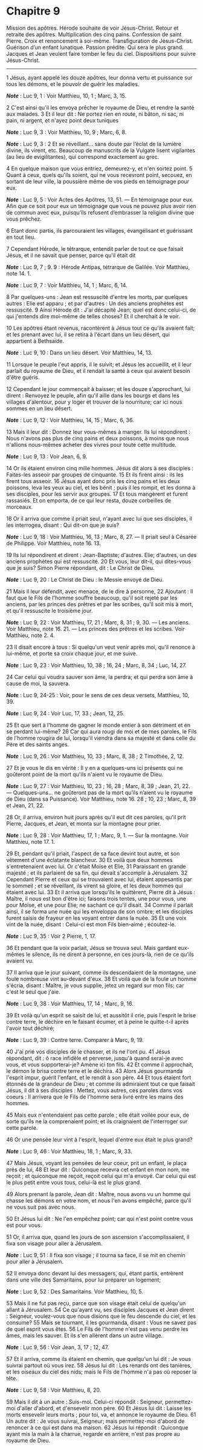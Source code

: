 # Chapitre 9

Mission des apôtres.
Hérode souhaite de voir Jésus-Christ.
Retour et retraite des apôtres.
Multiplication des cinq pains.
Confession de saint Pierre.
Croix et renoncement à soi-même.
Transfiguration de Jésus-Christ.
Guérison d’un enfant lunatique.
Passion prédite.
Qui sera le plus grand.
Jacques et Jean veulent faire tomber le feu du ciel.
Dispositions pour suivre Jésus-Christ.

***

1 Jésus, ayant appelé les douze apôtres, leur donna vertu et puissance sur tous les démons, et le pouvoir de guérir les maladies.

***Note*** :  Luc 9, 1 : Voir Matthieu, 10, 1 ; Marc, 3, 15.

2 C'est ainsi qu'il les envoya prêcher le royaume de Dieu, et rendre la santé aux malades. 3 Et il leur dit : Ne portez rien en route, ni bâton, ni sac, ni pain, ni argent, et n'ayez point deux tuniques

***Note*** :  Luc 9, 3 : Voir Matthieu, 10, 9 ; Marc, 6, 8.

***Note*** :  Luc 9, 3 : 2 Et se réveillant… sans doute par l’éclat de la lumière divine, ils virent, etc. Beaucoup de manuscrits de la Vulgate lisent vigilantes (au lieu de evigilitantes), qui correspond exactement au grec.

4 En quelque maison que vous entriez, demeurez-y, et n'en sortez point. 5 Quant à ceux, quels qu'ils soient, qui ne vous recevront point, secouez, en sortant de leur ville, la poussière même de vos pieds en témoignage pour eux.

***Note*** :  Luc 9, 5 : Voir Actes des Apôtres, 13, 51. ― En témoignage pour eux. Afin que ce soit pour eux un témoignage que vous ne pouvez plus avoir rien de commun avec eux, puisqu’ils refusent d’embrasser la religion divine que vous prêchez.


6 Etant donc partis, ils parcouraient les villages, évangélisant et guérissant en tout lieu.


7 Cependant Hérode, le tétrarque, entendit parler de tout ce que faisait Jésus, et il ne savait que penser, parce qu'il était dit

***Note*** :  Luc 9, 7 ; 9. 9 : Hérode Antipas, tétrarque de Galilée. Voir Matthieu, note 14. 1.

***Note*** :  Luc 9, 7 : Voir Matthieu, 14, 1 ; Marc, 6, 14.

8 Par quelques-uns : Jean est ressuscité d'entre les morts, par quelques autres : Elie est apparu ; et par d'autres : Un des anciens prophètes est ressuscité. 9 Ainsi Hérode dit : J'ai décapité Jean; quel est donc celui-ci, de qui j'entends dire moi-même de telles choses? Et il cherchait à le voir.


10 Les apôtres étant revenus, racontèrent à Jésus tout ce qu'ils avaient fait; et les prenant avec lui, il se retira à l'écart dans un lieu désert, qui appartient à Bethsaïde.

***Note*** :  Luc 9, 10 : Dans un lieu désert. Voir Matthieu, 14, 13.

11 Lorsque le peuple l'eut appris, il le suivit; et Jésus les accueillit, et il leur parlait du royaume de Dieu, et il rendait la santé à ceux qui avaient besoin d'être guéris.


12 Cependant le jour commençait à baisser; et les douze s'approchant, lui dirent : Renvoyez le peuple, afin qu'il aille dans les bourgs et dans les villages d'alentour, pour y loger et trouver de la nourriture; car ici nous sommes en un lieu désert.

***Note*** :  Luc 9, 12 : Voir Matthieu, 14, 15 ; Marc, 6, 36.

13 Mais il leur dit : Donnez leur vous-mêmes à manger. Ils lui répondirent : Nous n'avons pas plus de cinq pains et deux poissons, à moins que nous n'allions nous-mêmes acheter des vivres pour toute cette multitude.

***Note*** :  Luc 9, 13 : Voir Jean, 6, 9.

14 Or ils étaient environ cinq mille hommes. Jésus dit alors à ses disciples : Faites-les asseoir par groupes de cinquante. 15 Et ils firent ainsi : ils les firent tous asseoir. 16 Jésus ayant donc pris les cinq pains et les deux poissons, leva les yeux au ciel, et les bénit ; puis il les rompit, et les donna à ses disciples, pour les servir aux groupes. 17 Et tous mangèrent et furent rassasiés. Et on emporta, de ce qui leur resta, douze corbeilles de morceaux.


18 Or il arriva que comme il priait seul, n'ayant avec lui que ses disciples, il les interrogea, disant : Qui dit-on que je suis?

***Note*** :  Luc 9, 18 : Voir Matthieu, 16, 13 ; Marc, 8, 27. ― Il priait seul à Césarée de Philippe. Voir Matthieu, note 16. 13.

19 Ils lui répondirent et dirent : Jean-Baptiste; d'autres. Elie; d'autres, un des anciens prophètes qui est ressuscité. 20 Et vous, leur dit-il, qui dites-vous que je suis? Simon Pierre répondant, dit : Le Christ de Dieu.

***Note*** :  Luc 9, 20 : Le Christ de Dieu : le Messie envoyé de Dieu.

21 Mais il leur défendit, avec menace, de le dire à personne, 22 Ajoutant : Il faut que le Fils de l'homme souffre beaucoup, qu'il soit rejeté par les anciens, par les princes des prêtres et par les scribes, qu'il soit mis à mort, et qu'il ressuscite le troisième jour.

***Note*** :  Luc 9, 22 : Voir Matthieu, 17, 21 ; Marc, 8, 31 ; 9, 30. ― Les anciens. Voir Matthieu, note 16. 21. ― Les princes des prêtres et les scribes. Voir Matthieu, note 2. 4.


23 Il disait encore à tous : Si quelqu'un veut venir après moi, qu'il renonce à lui-même, et porte sa croix chaque jour, et me suive.

***Note*** :  Luc 9, 23 : Voir Matthieu, 10, 38 ; 16, 24 ; Marc, 8, 34 ; Luc, 14, 27.

24 Car celui qui voudra sauver son âme, la perdra; et qui perdra son âme à cause de moi, la sauvera.

***Note*** :  Luc 9, 24-25 : Voir, pour le sens de ces deux versets, Matthieu, 10, 39.

***Note*** :  Luc 9, 24 : Voir Luc, 17, 33 ; Jean, 12, 25.

25 Et que sert à l'homme de gagner le monde entier à son détriment et en se perdant lui-même? 26 Car qui aura rougi de moi et de mes paroles, le Fils de l'homme rougira de lui, lorsqu'il viendra dans sa majesté et dans celle du Père et des saints anges.

***Note*** :  Luc 9, 26 : Voir Matthieu, 10, 33 ; Marc, 8, 38 ; 2 Timothée, 2, 12.

27 Et je vous le dis en vérité : Il y en a quelques-uns ici présents qui ne goûteront point de la mort qu'ils n'aient vu le royaume de Dieu.

***Note*** :  Luc 9, 27 : Voir Matthieu, 10, 23 ; 16, 28 ; Marc, 8, 39 ; Jean, 21, 22. ― Quelques-uns… ne goûteront pas de la mort qu’ils n’aient vu le royaume de Dieu (dans sa Puissance). Voir Matthieu, note 16. 28 ; 10, 23 ; Marc, 8, 39 et Jean, 21, 22.


28 Or, il arriva, environ huit jours après qu'il eut dit ces paroles, qu'il prit Pierre, Jacques, et Jean, et monta sur la montagne pour prier.

***Note*** :  Luc 9, 28 : Voir Matthieu, 17, 1 ; Marc, 9, 1. ― Sur la montagne. Voir Matthieu, note 17. 1.

29 Et, pendant qu'il priait, l'aspect de sa face devint tout autre, et son vêtement d'une éclatante blancheur. 30 Et voilà que deux hommes s'entretenaient avec lui. Or c'était Moïse et Elie, 31 Paraissant en grande majesté ; et ils parlaient de sa fin, qui devait s'accomplir à Jérusalem. 32 Cependant Pierre et ceux qui se trouvaient avec lui, étaient appesantis par le sommeil ; et se réveillant, ils virent sa gloire, et les deux hommes qui étaient avec lui. 33 Et il arriva que lorsqu'ils le quittèrent, Pierre dit à Jésus : Maître, il nous est bon d'être ici; faisons trois tentes, une pour vous, une pour Moïse, et une pour Elie; ne sachant ce qu'il disait. 34 Comme il parlait ainsi, il se forma une nuée qui les enveloppa de son ombre; et les disciples furent saisis de frayeur en les voyant entrer dans la nuée. 35 Et une voix vint de la nuée, disant : Celui-ci est mon Fils bien-aimé ; écoutez-le.

***Note*** :  Luc 9, 35 : Voir 2 Pierre, 1, 17.

36 Et pendant que la voix parlait, Jésus se trouva seul. Mais gardant eux-mêmes le silence, ils ne dirent à personne, en ces jours-là, rien de ce qu'ils avaient vu.


37 Il arriva que le jour suivant, comme ils descendaient de la montagne, une foule nombreuse vint au-devant d'eux. 38 Et voilà que de la foule un homme s'écria, disant : Maître, je vous supplie, jetez un regard sur mon fils; car c'est le seul que j'aie.

***Note*** :  Luc 9, 38 : Voir Matthieu, 17, 14 ; Marc, 9, 16.

39 Et voilà qu'un esprit se saisit de lui, et aussitôt il crie, puis l'esprit le brise contre terre, le déchire en le faisant écumer, et à peine le quitte-t-il après l'avoir tout déchiré;

***Note*** :  Luc 9, 39 : Contre terre. Comparer à Marc, 9, 19.

40 J'ai prié vos disciples de le chasser, et ils ne l'ont pu. 41 Jésus répondant, dit : ô race infidèle et perverse, jusqu'à quand serai-je avec vous, et vous supporterai-je? Amène ici ton fils. 42 Et comme il approchait, le démon le brisa contre terre et le déchira. 43 Alors Jésus gourmanda l'esprit impur, guérit l'enfant, et le rendit à son père. 44 Et tous étaient fort étonnés de la grandeur de Dieu ; et comme ils admiraient tout ce que faisait Jésus, il dit à ses disciples : Mettez, vous autres, ces paroles dans vos coeurs : Il arrivera que le Fils de l'homme sera livré entre les mains des hommes.


45 Mais eux n'entendaient pas cette parole ; elle était voilée pour eux, de sorte qu'ils ne la comprenaient point; et ils craignaient de l'interroger sur cette parole.


46 Or une pensée leur vint à l'esprit, lequel d'entre eux était le plus grand?

***Note*** :  Luc 9, 46 : Voir Matthieu, 18, 1 ; Marc, 9, 33.

47 Mais Jésus, voyant les pensées de leur coeur, prit un enfant, le plaça près de lui, 48 Et leur dit : Quiconque recevra cet enfant en mon nom, me reçoit ; et quiconque me reçoit, reçoit celui qui m'a envoyé. Car celui qui est le plus petit entre vous tous, celui-là est le plus grand.


49 Alors prenant la parole, Jean dit : Maître, nous avons vu un homme qui chasse les démons en votre nom, et nous l'en avons empêché, parce qu'il ne vous suit pas avec nous.


50 Et Jésus lui dit : Ne l'en empêchez point; car qui n'est point contre vous est pour vous.


51 Or, il arriva que, quand les jours de son ascension s'accomplissaient, il fixa son visage pour aller à Jérusalem.

***Note*** :  Luc 9, 51 : Il fixa son visage ; il tourna sa face, il se mit en chemin pour aller à Jérusalem.

52 Il envoya donc devant lui des messagers, qui, étant partis, entrèrent dans une ville des Samaritains, pour lui préparer un logement;

***Note*** :  Luc 9, 52 : Des Samaritains. Voir Matthieu, 10, 5.

53 Mais il ne fut pas reçu, parce que son visage était celui de quelqu'un allant à Jérusalem. 54 Ce qu'ayant vu, ses disciples Jacques et Jean dirent : Seigneur, voulez-vous que nous disions que le feu descende du ciel, et les consume? 55 Mais se tournant, il les gourmanda, disant : Vous ne savez pas de quel esprit vous êtes. 56 Le Fils de l'homme n'est pas venu perdre les âmes, mais les sauver. Et ils s'en allèrent dans un autre village.

***Note*** :  Luc 9, 56 : Voir Jean, 3, 17 ; 12, 47.


57 Et il arriva, comme ils étaient en chemin, que quelqu'un lui dit : Je vous suivrai partout où vous irez. 58 Jésus lui dit : Les renards ont des tanières, et les oiseaux du ciel des nids; mais le Fils de l'homme n'a pas où reposer la tête.

***Note*** :  Luc 9, 58 : Voir Matthieu, 8, 20.

59 Mais il dit à un autre : Suis-moi. Celui-ci répondit : Seigneur, permettez-moi d'aller d'abord, et d'ensevelir mon père. 60 Et Jésus lui dit : Laisse les morts ensevelir leurs morts ; pour toi, va, et annonce le royaume de Dieu. 61 Un autre dit : Je vous suivrai, Seigneur; mais permettez-moi d'abord de renoncer à ce qui est dans ma maison. 62 Jésus lui répondit : Quiconque ayant mis la main à la charrue, regarde en arrière, n'est pas propre au royaume de Dieu.

